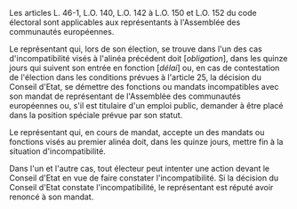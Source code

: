 Les articles L. 46-1, L.O. 140, L.O. 142 à L.O. 150 et L.O. 152 du code électoral sont applicables aux représentants à l'Assemblée des communautés européennes.

Le représentant qui, lors de son élection, se trouve dans l'un des cas d'incompatibilité visés à l'alinéa précédent doit [*obligation*], dans les quinze jours qui suivent son entrée en fonction [*délai*] ou, en cas de contestation de l'élection dans les conditions prévues à l'article 25, la décision du Conseil d'Etat, se démettre des fonctions ou mandats incompatibles avec son mandat de représentant de l'Assemblée des communautés européennes ou, s'il est titulaire d'un emploi public, demander à être placé dans la position spéciale prévue par son statut.

Le représentant qui, en cours de mandat, accepte un des mandats ou fonctions visés au premier alinéa doit, dans les quinze jours, mettre fin à la situation d'incompatibilité.

Dans l'un et l'autre cas, tout électeur peut intenter une action devant le Conseil d'Etat en vue de faire constater l'incompatibilité. Si la décision du Conseil d'Etat constate l'incompatibilité, le représentant est réputé avoir renoncé à son mandat.
